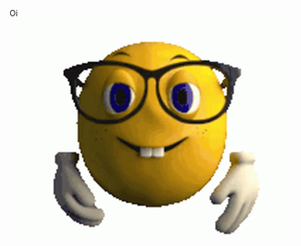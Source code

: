 Oi 
![imagem](https://github.com/OmenSapienS/OmenSapienS/blob/main/nerd-emoji.gif?raw=true)


<!--
**OmenSapienS/OmenSapienS** is a ✨ _special_ ✨ repository because its `README.md` (this file) appears on your GitHub profile.

Here are some ideas to get you started:

- 🔭 I’m currently working on ...
- 🌱 I’m currently learning ...
- 👯 I’m looking to collaborate on ...
- 🤔 I’m looking for help with ...
- 💬 Ask me about ...
- 📫 How to reach me: ...
- 😄 Pronouns: ...
- ⚡ Fun fact: ...

![imagem](https://github.com/OmenSapienS/OmenSapienS/blob/main/nerd-emoji.gif?raw=true)
